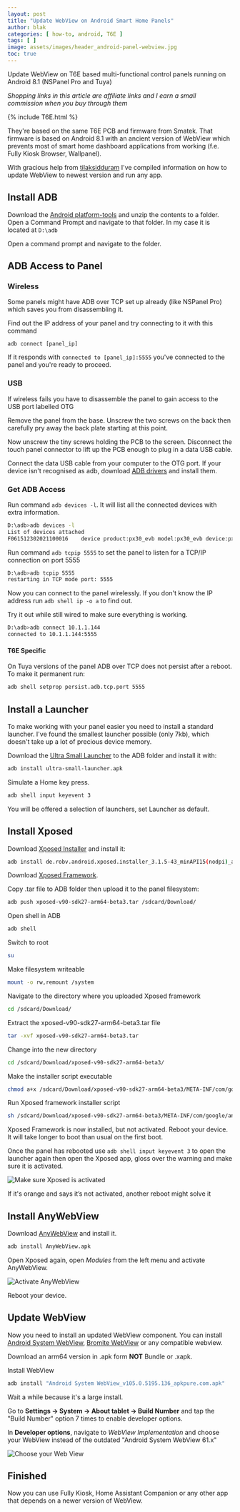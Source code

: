```yaml
---
layout: post
title: "Update WebView on Android Smart Home Panels"
author: blak
categories: [ how-to, android, T6E ]
tags: [ ]
image: assets/images/header_android-panel-webview.jpg
toc: true
---
```


Update WebView on T6E based multi-functional control panels running on Android 8.1 (NSPanel Pro and Tuya)

_Shopping links in this article are affiliate links and I earn a small commission when you buy through them_

{% include T6E.html %}

They're based on the same T6E PCB and firmware from Smatek. That firmware is based on Android 8.1 with an ancient version of WebView which prevents most of smart home dashboard applications from working (f.e. Fully Kiosk Browser, Wallpanel).

With gracious help from [tilaksidduram](https://twitter.com/tilaksidduram) I've compiled information on how to update WebView to newest version and run any app.

## Install ADB

Download the [Android platform-tools](https://dl.google.com/android/repository/platform-tools-latest-windows.zip) and unzip the contents to a folder. Open a Command Prompt and navigate to that folder. In my case it is located at `D:\adb`

Open a command prompt and navigate to the folder.

## ADB Access to Panel

### Wireless

Some panels might have ADB over TCP set up already (like NSPanel Pro) which saves you from disassembling it.

Find out the IP address of your panel and try connecting to it with this command

`adb connect [panel_ip]`

If it responds with `connected to [panel_ip]:5555` you've connected to the panel and you're ready to proceed.

### USB

If wireless fails you have to disassemble the panel to gain access to the USB port labelled OTG

Remove the panel from the base. Unscrew the two screws on the back then carefully pry away the back plate starting at this point.

Now unscrew the tiny screws holding the PCB to the screen. Disconnect the touch panel connector to lift up the PCB enough to plug in a data USB cable.

Connect the data USB cable from your computer to the OTG port. If your device isn't recognised as adb, download [ADB drivers](https://developer.android.com/studio/run/win-usb) and install them.

### Get ADB Access

Run command `adb devices -l`. It will list all the connected devices with extra information.

```bash
D:\adb>adb devices -l
List of devices attached
F061512302021100016    device product:px30_evb model:px30_evb device:px30_evb transport_id:3
```

Run command `adb tcpip 5555` to set the panel to listen for a TCP/IP connection on port 5555

```bash
D:\adb>adb tcpip 5555
restarting in TCP mode port: 5555
```

Now you can connect to the panel wirelessly. If you don't know the IP address run `adb shell ip -o a` to find out.

Try it out while still wired to make sure everything is working.

```bash
D:\adb>adb connect 10.1.1.144
connected to 10.1.1.144:5555
```

#### T6E Specific

On Tuya versions of the panel ADB over TCP does not persist after a reboot. To make it permanent run:

```bash
adb shell setprop persist.adb.tcp.port 5555
```

## Install a Launcher

To make working with your panel easier you need to install a standard launcher. I've found the smallest launcher possible (only 7kb), which doesn't take up a lot of precious device memory.

Download the [Ultra Small Launcher](/assets/files/ultra-small-launcher.apk) to the ADB folder and install it with:

```sh
adb install ultra-small-launcher.apk
```

Simulate a Home key press.

```sh
adb shell input keyevent 3
```

You will be offered a selection of launchers, set Launcher as default.

## Install Xposed

Download [Xposed Installer](https://www.apkmirror.com/apk/rovo89/xposed-installer/xposed-installer-3-1-5-release/xposed-installer-3-1-5-android-apk-download/) and install it:

```sh
adb install de.robv.android.xposed.installer_3.1.5-43_minAPI15(nodpi)_apkmirror.com.apk
```

Download [Xposed Framework](/assets/files/xposed-v90-sdk27-arm64-beta3.tar).

Copy .tar file to ADB folder then upload it to the panel filesystem:

```sh
adb push xposed-v90-sdk27-arm64-beta3.tar /sdcard/Download/
```

Open shell in ADB

```sh
adb shell
```

Switch to root 

```sh
su
```

Make filesystem writeable

```sh
mount -o rw,remount /system
```

Navigate to the directory where you uploaded Xposed framework

```sh
cd /sdcard/Download/
```

Extract the xposed-v90-sdk27-arm64-beta3.tar file

```sh
tar -xvf xposed-v90-sdk27-arm64-beta3.tar
```

Change into the new directory
```sh
cd /sdcard/Download/xposed-v90-sdk27-arm64-beta3/
```

Make the installer script executable

```sh
chmod a+x /sdcard/Download/xposed-v90-sdk27-arm64-beta3/META-INF/com/google/android/flash-script.sh
```

Run Xposed framework installer script

```sh
sh /sdcard/Download/xposed-v90-sdk27-arm64-beta3/META-INF/com/google/android/flash-script.sh
```

Xposed Framework is now installed, but not activated. Reboot your device. It will take longer to boot than usual on the first boot.

Once the panel has rebooted use `adb shell input keyevent 3` to open the launcher again then open the Xposed app, gloss over the warning and make sure it is activated.

![Make sure Xposed is activated](/assets/images/android-panel-webview/xposedinstalled.png)

If it's orange and says it’s not activated, another reboot might solve it

## Install AnyWebView

Download [AnyWebView](https://github.com/neoblackxt/AnyWebView/releases/) and install it. 

```sh
adb install AnyWebView.apk
```

Open Xposed again, open _Modules_ from the left menu and activate AnyWebView.

![Activate AnyWebView](/assets/images/android-panel-webview/anywebview.png)

Reboot your device.

## Update WebView

Now you need to install an updated WebView component. You can install [Android System WebView](https://apkpure.com/android-system-webview/com.google.android.webview/versions), [Bromite WebView](https://www.bromite.org/system_web_view) or any compatible webview.

Download an arm64 version in .apk form **NOT** Bundle or .xapk.

Install WebView

```sh
adb install "Android System WebView_v105.0.5195.136_apkpure.com.apk"
```

Wait a while because it's a large install.

Go to  **Settings -> System -> About tablet -> Build Number** and tap the "Build Number" option 7 times to enable developer options.

In **Developer options**, navigate to _WebView Implementation_ and choose your WebView instead of the outdated "Android System WebView 61.x"

![Choose your Web View](/assets/images/android-panel-webview/changewebview.png)

## Finished

Now you can use Fully Kiosk, Home Assistant Companion or any other app that depends on a newer version of WebView.
